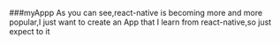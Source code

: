 ###myAppp
As you can see,react-native is becoming more and more popular,I just want to
create an App that I learn from react-native,so just expect to it